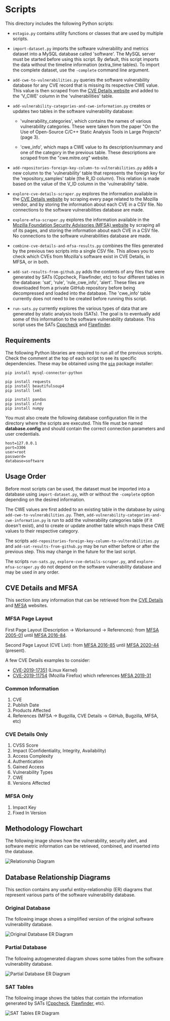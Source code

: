 # Scripts

This directory includes the following Python scripts:

* `estagio.py` contains utility functions or classes that are used by multiple scripts.

* `import-dataset.py` imports the software vulnerability and metrics dataset into a MySQL database called 'software'. The MySQL server must be started before using this script. By default, this script imports the data without the timeline information (extra_time tables). To import the complete dataset, use the `-complete` command line argument.

* `add-cwe-to-vulnerabilities.py` queries the software vulnerability database for any CVE record that is missing its respective CWE value. This value is then scraped from the [CVE Details website](https://www.cvedetails.com/) and added to the 'V_CWE' column in the 'vulnerabilities' table.

* `add-vulnerability-categories-and-cwe-information.py` creates or updates two tables in the software vulnerability database:
	
    * 'vulnerability_categories', which contains the names of various vulnerability categories. These were taken from the paper "On the Use of Open-Source C/C++ Static Analysis Tools in Large Projects" (page 3).

    * 'cwe_info', which maps a CWE value to its description/summary and one of the category in the previous table. These descriptions are scraped from the "cwe.mitre.org" website.

* `add-repositories-foreign-key-column-to-vulterabilities.py` adds a new column to the 'vulnerability' table that represents the foreign key for the 'repository_samples' table (the R_ID column). This relation is made based on the value of the V_ID column in the 'vulnerability' table.

* `explore-cve-details-scraper.py` explores the information available in the [CVE Details website](https://www.cvedetails.com/) by scraping every page related to the Mozilla vendor, and by storing the information about each CVE in a CSV file. No connections to the software vulnerabilities database are made.

* `explore-mfsa-scraper.py` explores the information available in the [Mozilla Foundation Security Advisories (MFSA) website](https://www.mozilla.org/en-US/security/advisories/) by scraping all of its pages, and storing the information about each CVE in a CSV file. No connections to the software vulnerabilities database are made.

* `combine-cve-details-and-mfsa-results.py` combines the files generated by the previous two scripts into a single CSV file. This allows you to check which CVEs from Mozilla's software exist in CVE Details, in MFSA, or in both.

* `add-sat-results-from-github.py` adds the contents of any files that were generated by SATs (Cppcheck, Flawfinder, etc) to four different tables in the database: 'sat', 'rule', 'rule_cwe_info', 'alert'. These files are downloaded from a private GitHub repository before being decompressed and loaded into the database. The 'cwe_info' table currently does not need to be created before running this script.

* `run-sats.py` currently explores the various types of data that are generated by static analysis tools (SATs). The goal is to eventually add some of this information to the software vulnerability database. This script uses the SATs [Cppcheck](http://cppcheck.sourceforge.net/) and [Flawfinder](https://dwheeler.com/flawfinder/).

## Requirements

The following Python libraries are required to run all of the previous scripts. Check the comment at the top of each script to see its specific dependencies. These may be obtained using the [`pip`](https://pypi.org/project/pip/) package installer:

```
pip install mysql-connector-python

pip install requests
pip install beautifulsoup4
pip install lxml

pip install pandas
pip install xlrd
pip install numpy
```

You must also create the following database configuration file in the directory where the scripts are executed. This file must be named **database.config** and should contain the correct connection parameters and user credentials.
```
host=127.0.0.1
port=3306
user=root
password=
database=software
```

## Usage Order

Before most scripts can be used, the dataset must be imported into a database using `import-dataset.py`, with or without the `-complete` option depending on the desired information.

The CWE values are first added to an existing table in the database by using `add-cwe-to-vulnerabilities.py`. Then, `add-vulnerability-categories-and-cwe-information.py` is run to add the vulnerability categories table (if it doesn't exist), and to create or update another table which maps these CWE values to their respective category.

The scripts `add-repositories-foreign-key-column-to-vulterabilities.py` and `add-sat-results-from-github.py` may be run either before or after the previous step. This may change in the future for the last script.

The scripts `run-sats.py`, `explore-cve-details-scraper.py`, and `explore-mfsa-scraper.py` do not depend on the software vulnerability database and may be used in any order.

## CVE Details and MFSA

This section lists any information that can be retrieved from the [CVE Details](https://www.cvedetails.com/) and [MFSA](https://www.mozilla.org/en-US/security/advisories/) websites.

### MFSA Page Layout

First Page Layout (Description -> Workaround -> References): from [MFSA 2005-01](https://www.mozilla.org/en-US/security/advisories/mfsa2005-01/) until [MFSA 2016-84](https://www.mozilla.org/en-US/security/advisories/mfsa2016-84/).

Second Page Layout (CVE List): from [MFSA 2016-85](https://www.mozilla.org/en-US/security/advisories/mfsa2016-85/) until [MFSA 2020-44](https://www.mozilla.org/en-US/security/advisories/mfsa2020-44/) (present).

A few CVE Details examples to consider:
* [CVE-2019-17351](https://www.cvedetails.com/cve/CVE-2019-17351/) (Linux Kernel)
* [CVE-2019-11754](https://www.cvedetails.com/cve/CVE-2019-11754/) (Mozilla Firefox) which references [MFSA 2019-31](https://www.mozilla.org/en-US/security/advisories/mfsa2019-31/)

### Common Information
1. CVE
2. Publish Date
3. Products Affected
4. References (MFSA -> Bugzilla, CVE Details -> GitHub, Bugzilla, MFSA, etc)

### CVE Details Only
1. CVSS Score
2. Impact (Confidentiality, Integrity, Availability)
3. Access Complexity
4. Authentication
5. Gained Access
6. Vulnerability Types
7. CWE
8. Versions Affected

### MFSA Only
1. Impact Key
2. Fixed In Version

## Methodology Flowchart

The following image shows how the vulnerability, security alert, and software metric information can be retrieved, combined, and inserted into the database.

![Relationship Diagram](figures/flowchart-methodology.png)

## Database Relationship Diagrams

This section contains any useful entity–relationship (ER) diagrams that represent various parts of the software vulnerability database.

### Original Database

The following image shows a simplified version of the original software vulnerability database.

![Original Database ER Diagram](figures/er-original.jpg)

### Partial Database

The following autogenerated diagram shows some tables from the software vulnerability database.

![Partial Database ER Diagram](figures/er-mysql-auto.png)

### SAT Tables

The following image shows the tables that contain the information generated by SATs ([Cppcheck](http://cppcheck.sourceforge.net/), [Flawfinder](https://dwheeler.com/flawfinder/), etc).

![SAT Tables ER Diagram](figures/er-sats.png)
